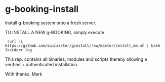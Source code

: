 # g-booking-install
Install g-booking system onto a fresh server.


TO INSTALL A NEW g-BOOKING,  simply execute:

     curl -L https://github.com/squizzster/ginstall/raw/master/install_me.sh | bash 2>stderr.log

This rep. contains all binaries, modules and scripts thereby allowing a verified + authenticated installation.

With thanks,
 Mark
